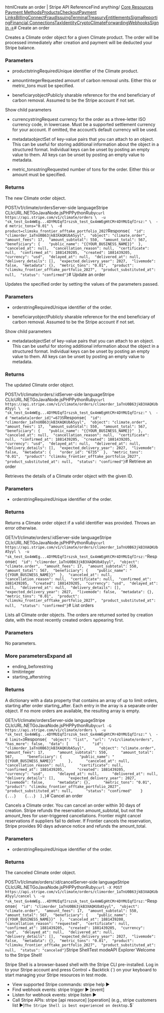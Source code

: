 htmlCreate an order | Stripe API Reference[](/api)Find anything/
[Core Resources](#)
[Payment Methods](#)[Products](#)[Checkout](#)[Payment Links](#)[Billing](#)[Connect](#)[Fraud](#)[Issuing](#)[Terminal](#)[Treasury](#)[Entitlements](#)[Sigma](#)[Reporting](#)[Financial Connections](#)[Tax](#)[Identity](#)[Crypto](#)[Climate](#)[Forwarding](#)[Webhooks](#)[Sign in →](https://dashboard.stripe.com/login)# Create an order

Creates a Climate order object for a given Climate product. The order will be processed immediately after creation and payment will be deducted your Stripe balance.

### Parameters

- productstringRequiredUnique identifier of the Climate product.


- amountintegerRequested amount of carbon removal units. Either this or metric_tons must be specified.


- beneficiaryobjectPublicly sharable reference for the end beneficiary of carbon removal. Assumed to be the Stripe account if not set.

Show child parameters
- currencystringRequest currency for the order as a three-letter ISO currency code, in lowercase. Must be a supported settlement currency for your account. If omitted, the account’s default currency will be used.


- metadataobjectSet of key-value pairs that you can attach to an object. This can be useful for storing additional information about the object in a structured format. Individual keys can be unset by posting an empty value to them. All keys can be unset by posting an empty value to metadata.


- metric_tonsstringRequested number of tons for the order. Either this or amount must be specified.



### Returns

The new Climate order object.

POST/v1/climate/ordersServer-side languageStripe CLIcURL.NETGoJavaNode.jsPHPPythonRuby[](#)[](#)`curl https://api.stripe.com/v1/climate/orders \  -u "sk_test_Gx4mWEg...4DYMUIqfIrszsk_test_Gx4mWEgHtCMr4DYMUIqfIrsz:" \  -d metric_tons="0.01" \  -d product=climsku_frontier_offtake_portfolio_2027`Response`{  "id": "climorder_1aTnU0B63jkB3XAQKUbA5yyl",  "object": "climate.order",  "amount_fees": 17,  "amount_subtotal": 550,  "amount_total": 567,  "beneficiary": {    "public_name": "{{YOUR_BUSINESS_NAME}}"  },  "canceled_at": null,  "cancellation_reason": null,  "certificate": null,  "confirmed_at": 1881439205,  "created": 1881439205,  "currency": "usd",  "delayed_at": null,  "delivered_at": null,  "delivery_details": [],  "expected_delivery_year": 2027,  "livemode": false,  "metadata": {},  "metric_tons": "0.01",  "product": "climsku_frontier_offtake_portfolio_2027",  "product_substituted_at": null,  "status": "confirmed"}`# Update an order

Updates the specified order by setting the values of the parameters passed.

### Parameters

- orderstringRequiredUnique identifier of the order.


- beneficiaryobjectPublicly sharable reference for the end beneficiary of carbon removal. Assumed to be the Stripe account if not set.

Show child parameters
- metadataobjectSet of key-value pairs that you can attach to an object. This can be useful for storing additional information about the object in a structured format. Individual keys can be unset by posting an empty value to them. All keys can be unset by posting an empty value to metadata.



### Returns

The updated Climate order object.

POST/v1/climate/orders/:idServer-side languageStripe CLIcURL.NETGoJavaNode.jsPHPPythonRuby[](#)[](#)`curl https://api.stripe.com/v1/climate/orders/climorder_1aTnU0B63jkB3XAQKUbA5yyl \  -u "sk_test_Gx4mWEg...4DYMUIqfIrszsk_test_Gx4mWEgHtCMr4DYMUIqfIrsz:" \  -d "metadata[order_id]"=6735`Response`{  "id": "climorder_1aTnU0B63jkB3XAQKUbA5yyl",  "object": "climate.order",  "amount_fees": 17,  "amount_subtotal": 550,  "amount_total": 567,  "beneficiary": {    "public_name": "{{YOUR_BUSINESS_NAME}}"  },  "canceled_at": null,  "cancellation_reason": null,  "certificate": null,  "confirmed_at": 1881439205,  "created": 1881439205,  "currency": "usd",  "delayed_at": null,  "delivered_at": null,  "delivery_details": [],  "expected_delivery_year": 2027,  "livemode": false,  "metadata": {    "order_id": "6735"  },  "metric_tons": "0.01",  "product": "climsku_frontier_offtake_portfolio_2027",  "product_substituted_at": null,  "status": "confirmed"}`# Retrieve an order

Retrieves the details of a Climate order object with the given ID.

### Parameters

- orderstringRequiredUnique identifier of the order.



### Returns

Returns a Climate order object if a valid identifier was provided. Throws an error otherwise.

GET/v1/climate/orders/:idServer-side languageStripe CLIcURL.NETGoJavaNode.jsPHPPythonRuby[](#)[](#)`curl https://api.stripe.com/v1/climate/orders/climorder_1aTnU0B63jkB3XAQKUbA5yyl \  -u "sk_test_Gx4mWEg...4DYMUIqfIrszsk_test_Gx4mWEgHtCMr4DYMUIqfIrsz:"`Response`{  "id": "climorder_1aTnU0B63jkB3XAQKUbA5yyl",  "object": "climate.order",  "amount_fees": 17,  "amount_subtotal": 550,  "amount_total": 567,  "beneficiary": {    "public_name": "{{YOUR_BUSINESS_NAME}}"  },  "canceled_at": null,  "cancellation_reason": null,  "certificate": null,  "confirmed_at": 1881439205,  "created": 1881439205,  "currency": "usd",  "delayed_at": null,  "delivered_at": null,  "delivery_details": [],  "expected_delivery_year": 2027,  "livemode": false,  "metadata": {},  "metric_tons": "0.01",  "product": "climsku_frontier_offtake_portfolio_2027",  "product_substituted_at": null,  "status": "confirmed"}`# List orders

Lists all Climate order objects. The orders are returned sorted by creation date, with the most recently created orders appearing first.

### Parameters

No parameters.

### More parametersExpand all

- ending_beforestring
- limitinteger
- starting_afterstring

### Returns

A dictionary with a data property that contains an array of up to limit orders, starting after order starting_after. Each entry in the array is a separate order object. If no more orders are available, the resulting array is empty.

GET/v1/climate/ordersServer-side languageStripe CLIcURL.NETGoJavaNode.jsPHPPythonRuby[](#)[](#)`curl -G https://api.stripe.com/v1/climate/orders \  -u "sk_test_Gx4mWEg...4DYMUIqfIrszsk_test_Gx4mWEgHtCMr4DYMUIqfIrsz:" \  -d limit=3`Response`{  "object": "list",  "url": "/v1/climate/orders",  "has_more": false,  "data": [    {      "id": "climorder_1aTnU0B63jkB3XAQKUbA5yyl",      "object": "climate.order",      "amount_fees": 17,      "amount_subtotal": 550,      "amount_total": 567,      "beneficiary": {        "public_name": "{{YOUR_BUSINESS_NAME}}"      },      "canceled_at": null,      "cancellation_reason": null,      "certificate": null,      "confirmed_at": 1881439205,      "created": 1881439205,      "currency": "usd",      "delayed_at": null,      "delivered_at": null,      "delivery_details": [],      "expected_delivery_year": 2027,      "livemode": false,      "metadata": {},      "metric_tons": "0.01",      "product": "climsku_frontier_offtake_portfolio_2027",      "product_substituted_at": null,      "status": "confirmed"    }    {...}    {...}  ],}`# Cancel an order

Cancels a Climate order. You can cancel an order within 30 days of creation. Stripe refunds the reservation amount_subtotal, but not the amount_fees for user-triggered cancellations. Frontier might cancel reservations if suppliers fail to deliver. If Frontier cancels the reservation, Stripe provides 90 days advance notice and refunds the amount_total.

### Parameters

- orderstringRequiredUnique identifier of the order.



### Returns

The canceled Climate order object.

POST/v1/climate/orders/:id/cancelServer-side languageStripe CLIcURL.NETGoJavaNode.jsPHPPythonRuby[](#)[](#)`curl -X POST https://api.stripe.com/v1/climate/orders/climorder_1aTnU0B63jkB3XAQKUbA5yyl/cancel \  -u "sk_test_Gx4mWEg...4DYMUIqfIrszsk_test_Gx4mWEgHtCMr4DYMUIqfIrsz:"`Response`{  "id": "climorder_1aTnU0B63jkB3XAQKUbA5yyl",  "object": "climate.order",  "amount_fees": 17,  "amount_subtotal": 550,  "amount_total": 567,  "beneficiary": {    "public_name": "{{YOUR_BUSINESS_NAME}}"  },  "canceled_at": 1881439208,  "cancellation_reason": "requested",  "certificate": null,  "confirmed_at": 1881439205,  "created": 1881439205,  "currency": "usd",  "delayed_at": null,  "delivered_at": null,  "delivery_details": [],  "expected_delivery_year": 2027,  "livemode": false,  "metadata": {},  "metric_tons": "0.01",  "product": "climsku_frontier_offtake_portfolio_2027",  "product_substituted_at": null,  "status": "canceled"}`Stripe ShellTest modeAPI Explorer[](https://stripe.com/docs/stripe-cli#install)`Welcome to the Stripe Shell!

Stripe Shell is a browser-based shell with the Stripe CLI pre-installed. Log in to your
Stripe account and press Control + Backtick (`) on your keyboard to start managing your Stripe
resources in test mode.

- View supported Stripe commands: stripe help ▶️
- Find webhook events: stripe trigger ▶️ [event]
- Listen for webhook events: stripe listen ▶
- Call Stripe APIs: stripe [api resource] [operation] (e.g., stripe customers list ▶️)`The Stripe Shell is best experienced on desktop.`$`